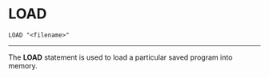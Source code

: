 # LOAD
```
LOAD "<filename>"
```
---

The **LOAD** statement is used to load a particular saved program into memory.
